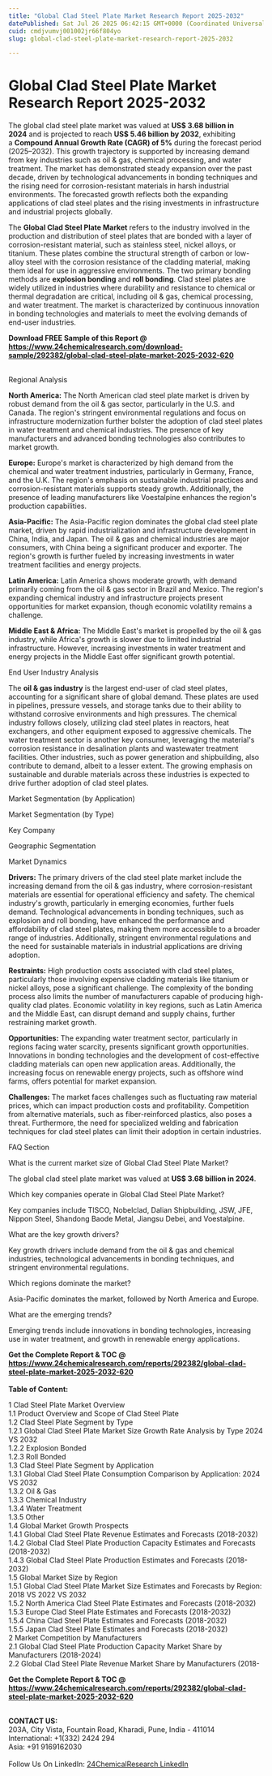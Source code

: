 ```yaml
---
title: "Global Clad Steel Plate Market Research Report 2025-2032"
datePublished: Sat Jul 26 2025 06:42:15 GMT+0000 (Coordinated Universal Time)
cuid: cmdjvumvj001002jr66f804yo
slug: global-clad-steel-plate-market-research-report-2025-2032

---
```


# Global Clad Steel Plate Market Research Report 2025-2032

<p>The global clad steel plate market was valued at <strong>US$ 3.68 billion in 2024</strong> and is projected to reach <strong>US$ 5.46 billion by 2032</strong>, exhibiting a <strong>Compound Annual Growth Rate (CAGR) of 5%</strong> during the forecast period (2025–2032). This growth trajectory is supported by increasing demand from key industries such as oil &amp; gas, chemical processing, and water treatment. The market has demonstrated steady expansion over the past decade, driven by technological advancements in bonding techniques and the rising need for corrosion-resistant materials in harsh industrial environments. The forecasted growth reflects both the expanding applications of clad steel plates and the rising investments in infrastructure and industrial projects globally.</p><p>
</p><p>The <strong>Global Clad Steel Plate Market</strong> refers to the industry involved in the production and distribution of steel plates that are bonded with a layer of corrosion-resistant material, such as stainless steel, nickel alloys, or titanium. These plates combine the structural strength of carbon or low-alloy steel with the corrosion resistance of the cladding material, making them ideal for use in aggressive environments. The two primary bonding methods are <strong>explosion bonding</strong> and <strong>roll bonding</strong>. Clad steel plates are widely utilized in industries where durability and resistance to chemical or thermal degradation are critical, including oil &amp; gas, chemical processing, and water treatment. The market is characterized by continuous innovation in bonding technologies and materials to meet the evolving demands of end-user industries.</p><div><b>Download FREE Sample of this Report @ 
            <a href="https://www.24chemicalresearch.com/download-sample/292382/global-clad-steel-plate-market-2025-2032-620">
            https://www.24chemicalresearch.com/download-sample/292382/global-clad-steel-plate-market-2025-2032-620</a></b></div><br><p>
Regional Analysis</p><p>
</p><p><strong>North America:</strong> The North American clad steel plate market is driven by robust demand from the oil &amp; gas sector, particularly in the U.S. and Canada. The region's stringent environmental regulations and focus on infrastructure modernization further bolster the adoption of clad steel plates in water treatment and chemical industries. The presence of key manufacturers and advanced bonding technologies also contributes to market growth.</p><p>
</p><p><strong>Europe:</strong> Europe's market is characterized by high demand from the chemical and water treatment industries, particularly in Germany, France, and the U.K. The region's emphasis on sustainable industrial practices and corrosion-resistant materials supports steady growth. Additionally, the presence of leading manufacturers like Voestalpine enhances the region's production capabilities.</p><p>
</p><p><strong>Asia-Pacific:</strong> The Asia-Pacific region dominates the global clad steel plate market, driven by rapid industrialization and infrastructure development in China, India, and Japan. The oil &amp; gas and chemical industries are major consumers, with China being a significant producer and exporter. The region's growth is further fueled by increasing investments in water treatment facilities and energy projects.</p><p>
</p><p><strong>Latin America:</strong> Latin America shows moderate growth, with demand primarily coming from the oil &amp; gas sector in Brazil and Mexico. The region's expanding chemical industry and infrastructure projects present opportunities for market expansion, though economic volatility remains a challenge.</p><p>
</p><p><strong>Middle East &amp; Africa:</strong> The Middle East's market is propelled by the oil &amp; gas industry, while Africa's growth is slower due to limited industrial infrastructure. However, increasing investments in water treatment and energy projects in the Middle East offer significant growth potential.</p><p>
End User Industry Analysis</p><p>
</p><p>The <strong>oil &amp; gas industry</strong> is the largest end-user of clad steel plates, accounting for a significant share of global demand. These plates are used in pipelines, pressure vessels, and storage tanks due to their ability to withstand corrosive environments and high pressures. The chemical industry follows closely, utilizing clad steel plates in reactors, heat exchangers, and other equipment exposed to aggressive chemicals. The water treatment sector is another key consumer, leveraging the material's corrosion resistance in desalination plants and wastewater treatment facilities. Other industries, such as power generation and shipbuilding, also contribute to demand, albeit to a lesser extent. The growing emphasis on sustainable and durable materials across these industries is expected to drive further adoption of clad steel plates.</p><p>
Market Segmentation (by Application)</p><p>
</p><p>
Market Segmentation (by Type)</p><p>
</p><p>
Key Company</p><p>
</p><p>
Geographic Segmentation</p><p>
</p><p>
Market Dynamics</p><p>
</p><p><strong>Drivers:</strong> The primary drivers of the clad steel plate market include the increasing demand from the oil &amp; gas industry, where corrosion-resistant materials are essential for operational efficiency and safety. The chemical industry's growth, particularly in emerging economies, further fuels demand. Technological advancements in bonding techniques, such as explosion and roll bonding, have enhanced the performance and affordability of clad steel plates, making them more accessible to a broader range of industries. Additionally, stringent environmental regulations and the need for sustainable materials in industrial applications are driving adoption.</p><p>
</p><p><strong>Restraints:</strong> High production costs associated with clad steel plates, particularly those involving expensive cladding materials like titanium or nickel alloys, pose a significant challenge. The complexity of the bonding process also limits the number of manufacturers capable of producing high-quality clad plates. Economic volatility in key regions, such as Latin America and the Middle East, can disrupt demand and supply chains, further restraining market growth.</p><p>
</p><p><strong>Opportunities:</strong> The expanding water treatment sector, particularly in regions facing water scarcity, presents significant growth opportunities. Innovations in bonding technologies and the development of cost-effective cladding materials can open new application areas. Additionally, the increasing focus on renewable energy projects, such as offshore wind farms, offers potential for market expansion.</p><p>
</p><p><strong>Challenges:</strong> The market faces challenges such as fluctuating raw material prices, which can impact production costs and profitability. Competition from alternative materials, such as fiber-reinforced plastics, also poses a threat. Furthermore, the need for specialized welding and fabrication techniques for clad steel plates can limit their adoption in certain industries.</p><p>
FAQ Section</p><p>
What is the current market size of Global Clad Steel Plate Market?</p><p>
</p><p>The global clad steel plate market was valued at <strong>US$ 3.68 billion in 2024</strong>.</p><p>
Which key companies operate in Global Clad Steel Plate Market?</p><p>
</p><p>Key companies include TISCO, Nobelclad, Dalian Shipbuilding, JSW, JFE, Nippon Steel, Shandong Baode Metal, Jiangsu Debei, and Voestalpine.</p><p>
What are the key growth drivers?</p><p>
</p><p>Key growth drivers include demand from the oil &amp; gas and chemical industries, technological advancements in bonding techniques, and stringent environmental regulations.</p><p>
Which regions dominate the market?</p><p>
</p><p>Asia-Pacific dominates the market, followed by North America and Europe.</p><p>
What are the emerging trends?</p><p>
</p><p>Emerging trends include innovations in bonding technologies, increasing use in water treatment, and growth in renewable energy applications.</p>

<div><b>Get the Complete Report & TOC @ 
            <a href="https://www.24chemicalresearch.com/reports/292382/global-clad-steel-plate-market-2025-2032-620">
            https://www.24chemicalresearch.com/reports/292382/global-clad-steel-plate-market-2025-2032-620</a></b></div><br>
            <b>Table of Content:</b><p>1 Clad Steel Plate Market Overview<br />
    1.1 Product Overview and Scope of Clad Steel Plate<br />
    1.2 Clad Steel Plate Segment by Type<br />
        1.2.1 Global Clad Steel Plate Market Size Growth Rate Analysis by Type 2024 VS 2032<br />
        1.2.2 Explosion Bonded<br />
        1.2.3 Roll Bonded<br />
    1.3 Clad Steel Plate Segment by Application<br />
        1.3.1 Global Clad Steel Plate Consumption Comparison by Application: 2024 VS 2032<br />
        1.3.2 Oil & Gas<br />
        1.3.3 Chemical Industry<br />
        1.3.4 Water Treatment<br />
        1.3.5 Other<br />
    1.4 Global Market Growth Prospects<br />
        1.4.1 Global Clad Steel Plate Revenue Estimates and Forecasts (2018-2032)<br />
        1.4.2 Global Clad Steel Plate Production Capacity Estimates and Forecasts (2018-2032)<br />
        1.4.3 Global Clad Steel Plate Production Estimates and Forecasts (2018-2032)<br />
    1.5 Global Market Size by Region<br />
        1.5.1 Global Clad Steel Plate Market Size Estimates and Forecasts by Region: 2018 VS 2022 VS 2032<br />
        1.5.2 North America Clad Steel Plate Estimates and Forecasts (2018-2032)<br />
        1.5.3 Europe Clad Steel Plate Estimates and Forecasts (2018-2032)<br />
        1.5.4 China Clad Steel Plate Estimates and Forecasts (2018-2032)<br />
        1.5.5 Japan Clad Steel Plate Estimates and Forecasts (2018-2032)<br />
2 Market Competition by Manufacturers<br />
    2.1 Global Clad Steel Plate Production Capacity Market Share by Manufacturers (2018-2024)<br />
    2.2 Global Clad Steel Plate Revenue Market Share by Manufacturers (2018-</p>

<div><b>Get the Complete Report & TOC @ 
            <a href="https://www.24chemicalresearch.com/reports/292382/global-clad-steel-plate-market-2025-2032-620">
            https://www.24chemicalresearch.com/reports/292382/global-clad-steel-plate-market-2025-2032-620</a></b></div><br>

<b>CONTACT US:</b><br>
            203A, City Vista, Fountain Road, Kharadi, Pune, India - 411014<br>
            International: +1(332) 2424 294<br>
            Asia: +91 9169162030 <br><br>
            Follow Us On LinkedIn: <a href="https://www.linkedin.com/company/24chemicalresearch/">24ChemicalResearch LinkedIn</a>